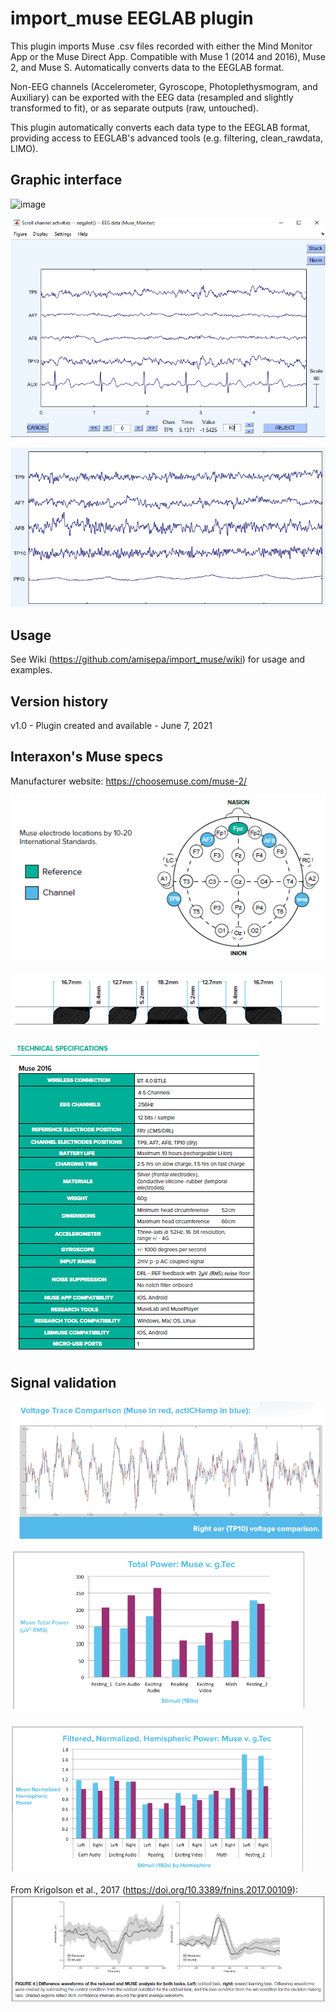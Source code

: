 # import_muse EEGLAB plugin

This plugin imports Muse .csv files recorded with either the Mind Monitor App or the Muse Direct App. Compatible with Muse 1 (2014 and 2016), Muse 2, and Muse S. Automatically converts data to the EEGLAB format. 

Non-EEG channels (Accelerometer, Gyroscope, Photoplethysmogram, and Auxiliary) can be exported with the EEG data (resampled and slightly transformed to fit), or as separate outputs (raw, untouched). 

This plugin automatically converts each data type to the EEGLAB format, providing access to EEGLAB's advanced tools (e.g. filtering, clean_rawdata, LIMO).

## Graphic interface

![image](https://user-images.githubusercontent.com/58382227/120024250-bb6d2980-bfa3-11eb-9980-6f6b1b87161f.png)

![](https://github.com/amisepa/import_muse/blob/main/wiki/img30.png)

![](https://github.com/amisepa/import_muse/blob/main/wiki/img35.png)


## Usage

See Wiki (https://github.com/amisepa/import_muse/wiki) for usage and examples.

## Version history
v1.0 - Plugin created and available - June 7, 2021

## Interaxon's Muse specs

Manufacturer website: https://choosemuse.com/muse-2/

![](https://github.com/amisepa/import_muse/blob/main/wiki/img27.png)

![](https://github.com/amisepa/import_muse/blob/main/wiki/img28.png)

![](https://github.com/amisepa/import_muse/blob/main/wiki/img29.png)

## Signal validation

![](https://github.com/amisepa/import_muse/blob/main/wiki/img31.png)

![](https://github.com/amisepa/import_muse/blob/main/wiki/img32.png)

![](https://github.com/amisepa/import_muse/blob/main/wiki/img33.png)

From Krigolson et al., 2017 (https://doi.org/10.3389/fnins.2017.00109): 
![](https://github.com/amisepa/import_muse/blob/main/wiki/img34.png)


